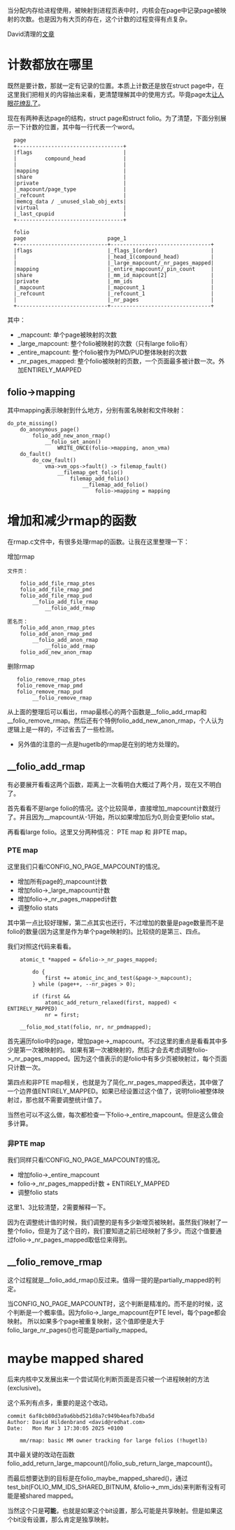 当分配内存给进程使用，被映射到进程页表中时，内核会在page中记录page被映射的次数。也是因为有大页的存在，这个计数的过程变得有点复杂。

David清理的[文章][2]

# 计数都放在哪里

既然是要计数，那就一定有记录的位置。本质上计数还是放在struct
page中，在这里我们把相关的内容抽出来看，更清楚理解其中的使用方式。毕竟page太[让人眼花缭乱了][1]。

现在有两种表达page的结构，struct page和struct folio。为了清楚，下面分别展示一下计数的位置，其中每一行代表一个word。

```
  page
  +----------------------------------+
  |flags                             |
  |         compound_head            |
  |                                  |
  |mapping                           |
  |share                             |
  |private                           |
  |_mapcount/page_type               |
  |_refcount                         |
  |memcg_data / _unused_slab_obj_exts|
  |virtual                           |
  |_last_cpupid                      |
  +----------------------------------+
```

```
  folio
  page                          page_1
  +-----------------------------+--------------------------------+
  |flags                        |_flags_1(order)                 |
  |                             |_head_1(compound_head)          |
  |                             |_large_mapcount/_nr_pages_mapped|
  |mapping                      |_entire_mapcount/_pin_count     |
  |share                        |_mm_id_mapcount[2]              |
  |private                      |_mm_ids                         |
  |_mapcount                    |_mapcount_1                     |
  |_refcount                    |_refcount_1                     |
  |                             |_nr_pages                       |
  +-----------------------------+--------------------------------+
```

其中：

  * _mapcount:             单个page被映射的次数
  * _large_mapcount:       整个folio被映射的次数（只有large folio有）
  * _entire_mapcount:      整个folio被作为PMD/PUD整体映射的次数
  * _nr_pages_mapped:      整个folio被映射的页数，一个页面最多被计数一次。外加ENTIRELY_MAPPED

## folio->mapping

其中mapping表示映射到什么地方，分别有匿名映射和文件映射：

```
do_pte_missing()
    do_anonymous_page()
        folio_add_new_anon_rmap()
            __folio_set_anon()
                WRITE_ONCE(folio->mapping, anon_vma)
    do_fault()
        do_cow_fault()
            vma->vm_ops->fault() -> filemap_fault()
                __filemap_get_folio()
                    filemap_add_folio()
                        __filemap_add_folio()
                            folio->mapping = mapping
```

# 增加和减少rmap的函数

在rmap.c文件中，有很多处理rmap的函数。让我在这里整理一下：

增加rmap

```
文件页：

    folio_add_file_rmap_ptes
    folio_add_file_rmap_pmd
    folio_add_file_rmap_pud
        __folio_add_file_rmap
            __folio_add_rmap

匿名页：
    folio_add_anon_rmap_ptes
    folio_add_anon_rmap_pmd
        __folio_add_anon_rmap
            __folio_add_rmap
    folio_add_new_anon_rmap
```

删除rmap

```
   folio_remove_rmap_ptes
   folio_remove_rmap_pmd
   folio_remove_rmap_pud
        __folio_remove_rmap
```

从上面的整理后可以看出，rmap最核心的两个函数是__folio_add_rmap和__folio_remove_rmap。然后还有个特例folio_add_new_anon_rmap，个人认为逻辑上是一样的，不过省去了一些检测。

* 另外值的注意的一点是hugetlb的rmap是在别的地方处理的。

## __folio_add_rmap

有必要展开看看这两个函数，距离上一次看明白大概过了两个月，现在又不明白了。

首先看看不是large folio的情况。这个比较简单，直接增加_mapcount计数就行了。并且因为__mapcount从-1开始，所以如果增加后为0,则会变更folio stat。

再看看large folio。这里又分两种情况： PTE map 和 非PTE map。

### PTE map

这里我们只看!CONFIG_NO_PAGE_MAPCOUNT的情况。

  * 增加所有page的_mapcount计数
  * 增加folio->_large_mapcount计数
  * 增加folio->_nr_pages_mapped计数
  * 调整folio stats

其中第一点比较好理解，第二点其实也还行，不过增加的数量是page数量而不是folio的数量(因为这里是作为单个page映射的)。比较绕的是第三、四点。

我们对照这代码来看看。

```
	atomic_t *mapped = &folio->_nr_pages_mapped;

		do {
			first += atomic_inc_and_test(&page->_mapcount);
		} while (page++, --nr_pages > 0);

		if (first &&
		    atomic_add_return_relaxed(first, mapped) < ENTIRELY_MAPPED)
			nr = first;

	__folio_mod_stat(folio, nr, nr_pmdmapped);
```

首先遍历folio中的page，增加page->_mapcount。不过这里的重点是看看其中多少是第一次被映射的。
如果有第一次被映射的，然后才会去考虑调整folio->_nr_pages_mapped。因为这个值表示的是folio中有多少页被映射过，每个页面只计数一次。

第四点和非PTE map相关，也就是为了简化_nr_pages_mapped表达，其中做了一个边界值ENTIRELY_MAPPED。如果已经设置过这个值了，说明folio被整体映射过，那也就不需要调整统计值了。

当然也可以不这么做，每次都检查一下folio->_entire_mapcount。但是这么做会多计算。

### 非PTE map

我们同样只看!CONFIG_NO_PAGE_MAPCOUNT的情况。

  * 增加folio->_entire_mapcount
  * folio->_nr_pages_mapped计数 + ENTIRELY_MAPPED
  * 调整folio stats

这里1、3比较清楚，2需要解释一下。

因为在调整统计值的时候，我们调整的是有多少新增页被映射。虽然我们映射了一整个folio，但是为了这个目的，我们要知道之前已经映射了多少。而这个值要通过folio->_nr_pages_mapped取低位来得到。

## __folio_remove_rmap

这个过程就是__folio_add_rmap()反过来。值得一提的是partially_mapped的判定。

当CONFIG_NO_PAGE_MAPCOUNT时，这个判断是精准的。而不是的时候，这个判断是一个概率值。因为folio->_large_mapcount在PTE level，每个page都会映射。
所以如果多个page被重复映射，这个值即便是大于folio_large_nr_pages()也可能是partially_mapped。

# maybe mapped shared

后来内核中又发展出来一个尝试简化判断页面是否只被一个进程映射的方法(exclusive)。

这个系列有点多，重要的是这个改动。

```
commit 6af8cb80d3a9a6bbd521d8a7c949b4eafb7dba5d
Author: David Hildenbrand <david@redhat.com>
Date:   Mon Mar 3 17:30:05 2025 +0100

    mm/rmap: basic MM owner tracking for large folios (!hugetlb)
```

其中最关键的改动在函数folio_add_return_large_mapcount()/folio_sub_return_large_mapcount()。

而最后想要达到的目标是在folio_maybe_mapped_shared()，通过test_bit(FOLIO_MM_IDS_SHARED_BITNUM, &folio->_mm_ids)来判断有没有可能是被shared mapped。

当然这个只是**可能**，也就是如果这个bit设置，那么可能是共享映射。但是如果这个bit没有设置，那么肯定是独享映射。

[1]: /mm/10-page_struct.md
[2]: https://lwn.net/Articles/974223/
